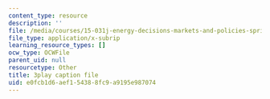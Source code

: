 ```yaml
---
content_type: resource
description: ''
file: /media/courses/15-031j-energy-decisions-markets-and-policies-spring-2012/e0fcb1d6aef154388fc9a9195e987074_-7dYXCHtTFY.vtt
file_type: application/x-subrip
learning_resource_types: []
ocw_type: OCWFile
parent_uid: null
resourcetype: Other
title: 3play caption file
uid: e0fcb1d6-aef1-5438-8fc9-a9195e987074
---
```

